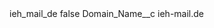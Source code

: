 <?xml version="1.0" encoding="UTF-8"?>
<CustomMetadata xmlns="http://soap.sforce.com/2006/04/metadata" xmlns:xsi="http://www.w3.org/2001/XMLSchema-instance" xmlns:xsd="http://www.w3.org/2001/XMLSchema">
    <label>ieh_mail_de</label>
    <protected>false</protected>
    <values>
        <field>Domain_Name__c</field>
        <value xsi:type="xsd:string">ieh-mail.de</value>
    </values>
</CustomMetadata>
